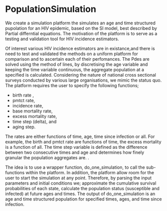 # PopulationSimulation

We create a simulation platform the simulates an age and time structured pupolation for an HIV epidemic, based on the SI model, best described by Partial differntial equations. The motivation of the platform is to serve as a testing and validation tool for HIV incidence estimators.  

Of interest various HIV incidence estimators are in existance,and there is need to test and validated the methods on a uniform platform for comparison and to ascertain each of their perfomances. The Pdes are solved using the method of lines, by discretising the age variable and  keeping the time variable continuous, the aggregate population at a specified is calculated. Considering the nature of national cross sectional surveys conducted by various large organisations, we mimic the status quo. The platform requires the user to specify the following functions; 

 * birth rate , 
 * pmtct rate,
 * incidence rate, 
 * base mortality rate, 
 * excess mortality rate, 
 * time step (delta), and 
 * aging step. 
 
The rates are either functions of time, age, time since infection or all. For example, the birth and pmtct rate are functions of time, the excess mortality is a function of all. The time step variable is defined as the difference between two consecutive times and age and determines how finely granular the population aggregates are. . 

The idea is to use  a wrapper function, do_one_simulation, to call the sub-functions within the platform. In addition, the platform allow room for the user to start the simulation at any point. Therefore, by parsing the input parameters and initial conditions we; approximate the cumulative survival probabilities of  each state, calculate the population status (susceptible and infected) at future ages and times. The output of do_one_simulation is an age and time structured population for specified times, ages, and time since infection. 

